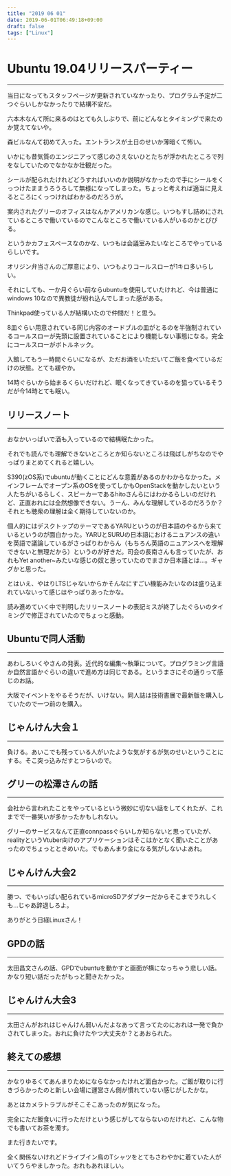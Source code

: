 ```yaml
---
title: "2019 06 01"
date: 2019-06-01T06:49:18+09:00
draft: false
tags: ["Linux"]
---
```


# Ubuntu 19.04リリースパーティー
---
当日になってもスタッフページが更新されていなかったり、プログラム予定が二つぐらいしかなかったりで結構不安だ。

六本木なんて所に来るのはとても久しぶりで、前にどんなとタイミングで来たのか覚えてないや。

森ビルなんて初めて入った。エントランスが土日のせいか薄暗くて怖い。

いかにも昔気質のエンジニアって感じのさえないひとたちが浮かれたところで列をなしていたのでなかなか壮観だった。

シールが配られたけれどどうすればいいのか説明がなかったので手にシールをくっつけたままうろうろして無様になってしまった。ちょっと考えれば適当に見えるところにくっつければわかるのだろうが。

案内されたグリーのオフィスはなんかアメリカンな感じ。いつもすし詰めにされているところで働いているのでこんなところで働いている人がいるのかとびびる。

というかカフェスペースなのかな、いつもは会議室みたいなところでやっているらしいです。

オリジン弁当さんのご厚意により、いつもよりコールスローが1キロ多いらしい。

それにしても、一か月ぐらい前ならubuntuを使用していたけれど、今は普通にwindows 10なので異教徒が紛れ込んでしまった感がある。

Thinkpad使っている人が結構いたので仲間だ！と思う。

8皿ぐらい用意されている同じ内容のオードブルの皿がとるのを半強制されているコールスローが先頭に設置されていることにより機能しない事態になる。完全にコールスローがボトルネック。

入館してもう一時間ぐらいになるが、ただお酒をいただいてご飯を食べているだけの状態。とても緩やか。

14時ぐらいから始まるくらいだけれど、眠くなってきているのを狙っているそうだが今14時とても眠い。

## リリースノート
---
おなかいっぱいで酒も入っているので結構眠たかった。

それでも読んでも理解できないところとか知らないところは飛ばしがちなのでやっぱりまとめてくれると嬉しい。

S390(zOS系)でubuntuが動くことにどんな意義があるのかわからなかった。メインフレームでオープン系のOSを使ってしかもOpenStackを動かしたいという人たちがいるらしく、スピーカーであるhitoさんらにはわかるらしいのだけれど、正直おれには全然想像できない。うーん、みんな理解しているのだろうか？それとも聴衆の理解は全く期待していないのか。

個人的にはデスクトップのテーマであるYARUというのが日本語のやるから来ているというのが面白かった。YARUとSURUの日本語におけるニュアンスの違いを英語で議論しているがさっぱりわからん（もちろん英語のニュアンスへを理解できないと無理だから）というのが好きだ。司会の長南さんも言っていたが、おれもYet another~みたいな感じの奴と思っていたのでまさか日本語とは…。ギャグかと思った。

とはいえ、やはりLTSじゃないからかそんなにすごい機能みたいなのは盛り込まれていないって感じはやっぱりあったかな。

読み進めていく中で判明したリリースノートの表記ミスが終了したぐらいのタイミングで修正されていたのでちょっと感動。

## Ubuntuで同人活動
---
あわしろいくやさんの発表。近代的な編集～執筆について。プログラミング言語か自然言語かぐらいの違いで進め方は同じである。というまさにその通りって感じのお話。

大阪でイベントをやるそうだが、いけない。同人誌は技術書展で最新版を購入していたので一つ前のを購入。

## じゃんけん大会１
---
負ける。あいこでも残っている人がいたような気がするが気のせいということにする。そこ突っ込みだすとつらいので。

## グリーの松澤さんの話
---
会社から言われたことをやっているという微妙に切ない話をしてくれたが、これまでで一番笑いが多かったかもしれない。

グリーのサービスなんて正直connpassぐらいしか知らないと思っていたが、realityというVtuber向けのアプリケーションはそこはかとなく聞いたことがあったのでちょっとときめいた。でもあんまり金になる気がしないよあれ。

## じゃんけん大会2
---
勝つ、でもいっぱい配られているmicroSDアダプターだからそこまでうれしくも…じゃあ辞退しろよ。

ありがとう日経Linuxさん！

## GPDの話
---
太田昌文さんの話、GPDでubuntuを動かすと画面が横になっちゃう悲しい話。かなり短い話だったがもっと聞きたかった。

## じゃんけん大会3
---
太田さんがおれはじゃんけん弱いんだよなあって言ってたのにおれは一発で負かされてしまった。おれに負けたやつ大丈夫か？とあおられた。

## 終えての感想
---
かなりゆるくてあんまりためにならなかったけれど面白かった。ご飯が取りに行きづらかったのと新しい会場に運営さん側が慣れていない感じがしたかな。

あとはカメラトラブルがそこそこあったのが気になった。

完全にただ飯食いに行っただけという感じがしてならないのだけれど、こんな物でも書いてお茶を濁す。

また行きたいです。

全く関係ないけれどドライブイン鳥のTシャツをとてもさわやかに着ていた人がいてうらやましかった。おれもあれほしい。

